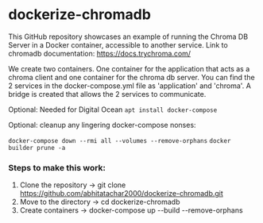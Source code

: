 # dockerize-chromadb
This GitHub repository showcases an example of running the Chroma DB Server in a Docker container, accessible to another service. Link to chromadb documentation: https://docs.trychroma.com/

We create two containers. One container for the application that acts as a chroma client and one container for the chroma db server. You can find the 2 services in the docker-compose.yml file as 'application' and 'chroma'. A bridge is created that allows the 2 services to communicate.

Optional: Needed for Digital Ocean
`apt install docker-compose`

Optional:  cleanup any lingering docker-compose nonses:

`docker-compose down --rmi all --volumes --remove-orphans`
`docker builder prune -a`



### Steps to make this work:
1. Clone the repository -> git clone https://github.com/abhitatachar2000/dockerize-chromadb.git
2. Move to the directory -> cd dockerize-chromadb
3. Create containers -> docker-compose up --build --remove-orphans
